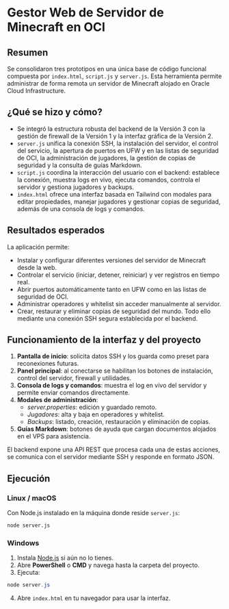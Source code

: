 # Gestor Web de Servidor de Minecraft en OCI

## Resumen
Se consolidaron tres prototipos en una única base de código funcional compuesta por `index.html`, `script.js` y `server.js`. Esta herramienta permite administrar de forma remota un servidor de Minecraft alojado en Oracle Cloud Infrastructure.

## ¿Qué se hizo y cómo?
- Se integró la estructura robusta del backend de la Versión 3 con la gestión de firewall de la Versión 1 y la interfaz gráfica de la Versión 2.
- `server.js` unifica la conexión SSH, la instalación del servidor, el control del servicio, la apertura de puertos en UFW y en las listas de seguridad de OCI, la administración de jugadores, la gestión de copias de seguridad y la consulta de guías Markdown.
- `script.js` coordina la interacción del usuario con el backend: establece la conexión, muestra logs en vivo, ejecuta comandos, controla el servidor y gestiona jugadores y backups.
- `index.html` ofrece una interfaz basada en Tailwind con modales para editar propiedades, manejar jugadores y gestionar copias de seguridad, además de una consola de logs y comandos.

## Resultados esperados
La aplicación permite:
- Instalar y configurar diferentes versiones del servidor de Minecraft desde la web.
- Controlar el servicio (iniciar, detener, reiniciar) y ver registros en tiempo real.
- Abrir puertos automáticamente tanto en UFW como en las listas de seguridad de OCI.
- Administrar operadores y whitelist sin acceder manualmente al servidor.
- Crear, restaurar y eliminar copias de seguridad del mundo.
Todo ello mediante una conexión SSH segura establecida por el backend.

## Funcionamiento de la interfaz y del proyecto
1. **Pantalla de inicio**: solicita datos SSH y los guarda como preset para reconexiones futuras.
2. **Panel principal**: al conectarse se habilitan los botones de instalación, control del servidor, firewall y utilidades.
3. **Consola de logs y comandos**: muestra el log en vivo del servidor y permite enviar comandos directamente.
4. **Modales de administración**:
   - *server.properties*: edición y guardado remoto.
   - *Jugadores*: alta y baja en operadores y whitelist.
   - *Backups*: listado, creación, restauración y eliminación de copias.
5. **Guías Markdown**: botones de ayuda que cargan documentos alojados en el VPS para asistencia.

El backend expone una API REST que procesa cada una de estas acciones, se comunica con el servidor mediante SSH y responde en formato JSON.

## Ejecución

### Linux / macOS
Con Node.js instalado en la máquina donde reside `server.js`:

```bash
node server.js
```

### Windows
1. Instala [Node.js](https://nodejs.org/) si aún no lo tienes.
2. Abre **PowerShell** o **CMD** y navega hasta la carpeta del proyecto.
3. Ejecuta:

```powershell
node server.js
```
4. Abre `index.html` en tu navegador para usar la interfaz.
